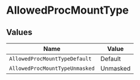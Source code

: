# AllowedProcMountType


## Values

| Name                           | Value                          |
| ------------------------------ | ------------------------------ |
| `AllowedProcMountTypeDefault`  | Default                        |
| `AllowedProcMountTypeUnmasked` | Unmasked                       |